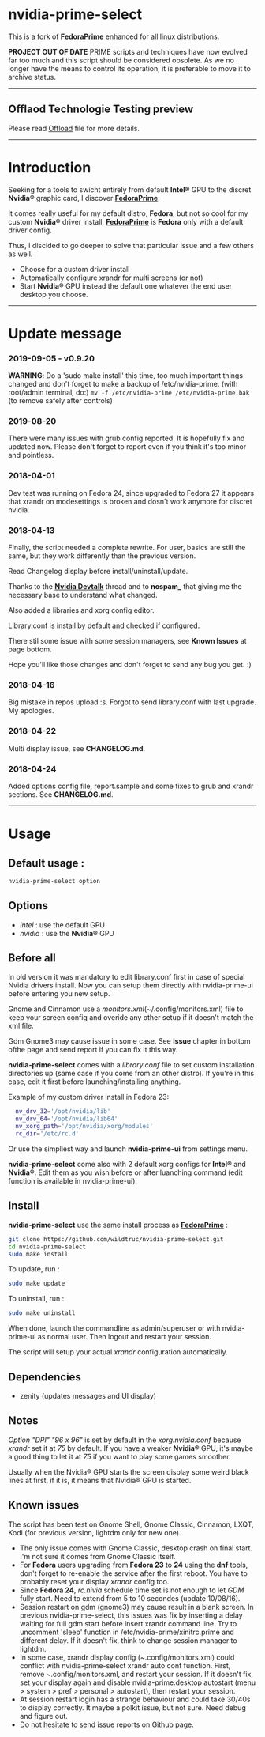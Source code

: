 # nvidia-prime-select
This is a fork of **[FedoraPrime](https://github.com/bosim/FedoraPrime)** enhanced for all linux distributions.

**PROJECT OUT OF DATE**
PRIME scripts and techniques have now evolved far too much and this script should be considered obsolete.
As we no longer have the means to control its operation, it is preferable to move it to archive status.

------------
## Offlaod Technologie Testing preview
Please read [Offload](OFFLOAD.md) file for more details.

------------

# Introduction
Seeking for a tools to swicht entirely from default **Intel®** GPU to the discret **Nvidia®** graphic card, I discover **[FedoraPrime](https://github.com/bosim/FedoraPrime)**.

It comes really useful for my default distro, **Fedora**, but not so cool for my custom **Nvidia®** driver install, **[FedoraPrime](https://github.com/bosim/FedoraPrime)** is **Fedora** only with a default driver config.

Thus, I discided to go deeper to solve that particular issue and a few others as well.
 - Choose for a custom driver install
 - Automatically configure xrandr for multi screens (or not)
 - Start **Nvidia®** GPU instead the default one whatever the end user desktop you choose.

--------------
# Update message
### 2019-09-05 - v0.9.20
**WARNING**: Do a 'sudo make install' this time, too much important things changed and don't forget to make a backup of /etc/nvidia-prime.
(with root/admin terminal, do:)
```mv -f /etc/nvidia-prime /etc/nvidia-prime.bak``` (to remove safely after controls)

### 2019-08-20
There were many issues with grub config reported. It is hopefully fix and updated now. Please don't forget to report even if you think it's too minor and pointless.

### 2018-04-01
Dev test was running on Fedora 24, since upgraded to Fedora 27 it appears that xrandr on modesettings is broken and dosn't work anymore for discret nvidia.

### 2018-04-13
Finally, the script needed a complete rewrite. For user, basics are still the same, but they work differently than the previous version.

Read Changelog display before install/uninstall/update.

Thanks to the **[Nvidia Devtalk](https://devtalk.nvidia.com/default/topic/1024318/linux/-solved-nvidia-prime-on-dual-gpu-configuration-giving-a-blank-screen/2)** thread and to **nospam_** that giving me the necessary base to understand what changed. 

Also added a libraries and xorg config editor.

Library.conf is install by default and checked if configured.

There stil some issue with some session managers, see **Known Issues** at page bottom.

Hope you'll like those changes and don't forget to send any bug you get. :)

### 2018-04-16
Big mistake in repos upload :s. Forgot to send library.conf with last upgrade. My apologies.

### 2018-04-22
Multi display issue, see **CHANGELOG.md**.

### 2018-04-24
Added options config file, report.sample and some fixes to grub and xrandr sections. See **CHANGELOG.md**.

--------------

# Usage

## Default usage :
  ```sh
  nvidia-prime-select option
  ```

## Options
 - *intel* : use the default GPU
 - *nvidia* : use the **Nvidia®** GPU
 
## Before all
In old version it was mandatory to edit library.conf first in case of special Nvidia drivers install. Now you can setup them directly with nvidia-prime-ui before entering you new setup. 

Gnome and Cinnamon use a *monitors.xml*(~/.config/monitors.xml) file to keep your screen config and overide any other setup if it doesn't match the xml file.

Gdm Gnome3 may cause issue in some case. See **Issue** chapter in bottom ofthe page and send report if you can fix it this way.

**nvidia-prime-select** comes with a *library.conf* file to set custom installation directories up (same case if you come from an other distro). If you're in this case, edit it first before launching/installing anything.

Example of my custom driver install in Fedora 23:
```sh
  nv_drv_32='/opt/nvidia/lib'
  nv_drv_64='/opt/nvidia/lib64'
  nv_xorg_path='/opt/nvidia/xorg/modules'
  rc_dir='/etc/rc.d'
```

Or use the simpliest way and launch **nvidia-prime-ui** from settings menu.

**nvidia-prime-select** come also with 2 default xorg configs for **Intel®** and **Nvidia®**. Edit them as you wish before or after luanching command (edit function is available in nvidia-prime-ui).

## Install
**nvidia-prime-select** use the same install process as **[FedoraPrime](https://github.com/bosim/FedoraPrime)** :
  ```sh
  git clone https://github.com/wildtruc/nvidia-prime-select.git
  cd nvidia-prime-select
  sudo make install
  ```

To update, run :
  ```sh
  sudo make update
  ```
To uninstall, run :
  ```sh
  sudo make uninstall
  ```

When done, launch the commandline as admin/superuser or with nvidia-prime-ui as normal user. Then logout and restart your session.

The script will setup your actual *xrandr* configuration automatically.

## Dependencies
 - zenity (updates messages and UI display)

## Notes
*Option "DPI" "96 x 96"* is set by default in the *xorg.nvidia.conf* because *xrandr* set it at *75* by default. If you have a weaker **Nvidia®** GPU, it's maybe a good thing to let it at *75* if you want to play some games smoother.

Usually when the Nvidia® GPU starts the screen display some weird black lines at first, if it is, it means that Nvidia® GPU is started.

## Known issues
The script has been test on Gnome Shell, Gnome Classic, Cinnamon, LXQT, Kodi (for previous version, lightdm only for new one).

 - The only issue comes with Gnome Classic, desktop crash on final start. I'm not sure it comes from Gnome Classic itself.
 - For **Fedora** users upgrading from **Fedora 23** to **24** using the **dnf** tools, don't forget to re-enable the service after the first reboot. You have to probably reset your display *xrandr* config too.
 - Since **Fedora 24**, *rc.nivia* schedule time set is not enough to let *GDM* fully start. Need to extend from 5 to 10 secondes (update 10/08/16).
 - Session restart on gdm (gnome3) may cause result in a blank screen. In previous nvidia-prime-select, this issues was fix by inserting a delay waiting for full gdm start before insert xrandr command line. Try to uncomment 'sleep' function in /etc/nvidia-prime/xinitrc.prime and different delay. If it doesn't fix, think to change session manager to lightdm.
 - In some case, xrandr display config (~.config/monitors.xml) could conflict with nvidia-prime-select xrandr auto conf function. First, remove ~.config/monitors.xml, and restart your session. If it doesn't fix, set your display again and disable nvidia-prime.desktop autostart (menu > system > pref > personal > autostart), then restart your session.
 - At session restart login has a strange behaviour and could take 30/40s to display correctly. It maybe a polkit issue, but not sure. Need debug and figure out.
 - Do not hesitate to send issue reports on Github page.
